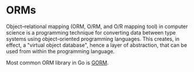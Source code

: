 # ORMs

Object–relational mapping (ORM, O/RM, and O/R mapping tool) in computer science is a programming technique for converting data between type systems using object-oriented programming languages. This creates, in effect, a "virtual object database", hence a layer of abstraction, that can be used from within the programming language.

Most common ORM library in Go is [GORM](https://gorm.io/).
